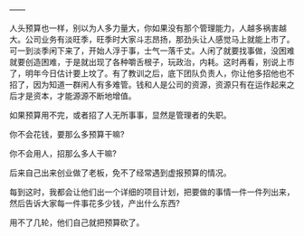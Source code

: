 ——

人头预算也一样，别以为人多力量大，你如果没有那个管理能力，人越多祸害越大。公司业务有淡旺季，旺季时大家斗志昂扬，那劲头让人感觉马上就能上市了。可一到淡季闲下来了，开始人浮于事，士气一落千丈。人闲了就要找事做，没困难就要创造困难，于是就出现了各种嚼舌根子，玩政治，内耗。这时再看，别说上市了，明年今日估计要上坟了。有了教训之后，底下团队负责人，你让他多招他也不招了，因为知道一群闲人有多难管。钱和人是公司的资源，资源只有在运作起来之后才是资本，才能源源不断地增值。

如果预算用不完，或者招了人无所事事，显然是管理者的失职。

你不会花钱，要那么多预算干嘛?

你不会用人，招那么多人干嘛?

后来自己出来创业做了老板，免不了经常遇到虚报预算的情况。

每到这时，我都会让他们出一个详细的项目计划，把要做的事情一件一件列出来，然后告诉大家每一件事花多少钱，产出什么东西?

用不了几轮，他们自己就把预算砍了。